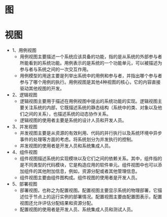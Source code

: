 # 图



# 视图

- 1、用例视图
  - 用例视图主要描述一个系统应该具备的功能，指的是从系统的外部参与者所能看到的系统功能。用例表示的是系统的一个功能单元，可以被描述为参与者与系统之间的一次交互作用。
  - 用例模型的用途主要是列举出系统中的用例和参与者，并指出哪个参与者参与了哪个用例的执行。用例视图是其他4种视图的核心，它的内容直接驱动其他视图的开发。
- 2、逻辑视图
  - 逻辑视图主要用于描述在用例视图中提出的系统功能的实现。逻辑视图主要关注系统的内部，它既描述系统的静态结构（系统中的类、对象以及他们之间的关系），也描述系统的动态协作关系。
  - 逻辑视图的使用者主要是系统的设计人员和开发人员。
- 3、并发视图
  - 并发视图主要是从资源的有效利用、代码的并行执行以及系统环境中异步事件的处理等方面的考虑。将系统划分为并发执行的控制。
  - 并发视图的使用者是开发人员和系统集成人员。
- 4、组件视图
  - 组件视图描述系统的实现模块以及它们之间的依赖关系。其中，组件指的是不同类型的代码模块，它是构造应用的软件单元。组件视图中也可以添加组件的其他附加信息，例如，资源分配或者其他管理信息。
  - 组件视图主要由组件图构成。组件视图的使用者是开发人员。
- 5、部署视图
  - 部署视图，也称之为配置视图。配置视图主要显示系统的物理部署，它描述位于节点上的运行实例的部署情况。配置视图主要由配置图表示，配置视图还允许评估分配结果和资源分配。
  - 配置视图的使用者是开发人员、系统集成人员和测试人员。